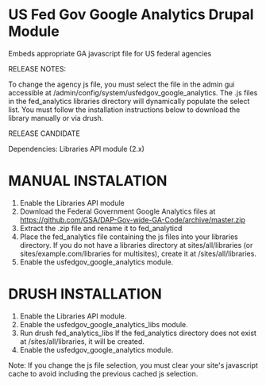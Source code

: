 US Fed Gov Google Analytics Drupal Module
=========================================

Embeds appropriate GA javascript file for US federal agencies

RELEASE NOTES:

To change the agency js file, you must select the file in the admin gui accessible at /admin/config/system/usfedgov_google_analytics. The .js files in the fed_analytics libraries directory will dynamically populate the select list. You must follow the installation instructions below to download the library manually or via drush.

RELEASE CANDIDATE

Dependencies: Libraries API module (2.x)

MANUAL INSTALATION
==================
1. Enable the Libraries API module
2. Download the Federal Government Google Analytics files at https://github.com/GSA/DAP-Gov-wide-GA-Code/archive/master.zip
3. Extract the .zip file and rename it to fed_analyticd
4. Place the fed_analytics file containing the js files into your libraries directory. If you do not have a libraries directory at sites/all/libraries (or sites/example.com/libraries for multisites), create it at /sites/all/libraries.
5. Enable the usfedgov_google_analytics module.

DRUSH INSTALLATION
==================
1. Enable the Libraries API module.
2. Enable the usfedgov_google_analytics_libs module.
3. Run drush fed_analytics_libs If the fed_analytics directory does not exist at /sites/all/libraries, it will be created.
4. Enable the usfedgov_google_analytics module.


Note: If you change the js file selection, you must clear your site's javascript cache to avoid including the previous cached js selection.


